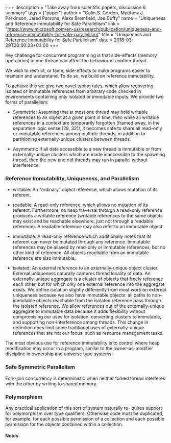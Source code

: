 +++
description = "Take away from scientific papers, discussion & summary"
tags = ["paper"]
author = "Colin S. Gordon, Matthew J. Parkinson, Jared Parsons, Aleks Bromfield, Joe Duffy"
name = "Uniqueness and Reference Immutability for Safe Parallelism"
link = "https://www.microsoft.com/en-us/research/publication/uniqueness-and-reference-immutability-for-safe-parallelism/"
title = "Uniqueness and Reference Immutability for Safe Parallelism"
date = 2018-03-29T20:00:23+03:00
+++

Key challenge for concurrent programming is that side-effects (memory operations) in one thread can affect the behavior of another thread.

We wish to restrict, or tame, side-effects to make programs easier to maintain and understand.
To do so, we build on reference immutability.

To achieve this we give two novel typing
rules, which allow recovering isolated or immutable references from arbitrary code checked in environments containing only isolated or immutable inputs.
We provide two forms of parallelism:

 - Symmetric: Assuming that at most one thread may hold
   writable references to an object at a given point in time,
   then while all writable references in a context are temporarily forgotten (framed away, in the separation logic
   sense [28, 32]), it becomes safe to share all read-only or immutable references among multiple threads,
   in addition to partitioning externally-unique clusters between threads.

 - Asymmetric If all data accessible to a new thread is immutable
   or from externally-unique clusters which are
   made inaccessible to the spawning thread, then the new
   and old threads may run in parallel without interference.

### Reference Immutability, Uniqueness, and Parallelism

 - writable: An “ordinary” object reference, which allows mutation of its referent.

 - readable: A read-only reference, which allows no mutation of its referent. Furthermore, no heap traversal
   through a read-only reference produces a writable reference (writable references to the same objects may exist
   and be reachable elsewhere, just not through a readable reference). A readable reference may also refer to an immutable object.

 - immutable: A read-only reference which additionally notes
   that its referent can never be mutated through any reference.
   Immutable references may be aliased by read-only
   or immutable references, but no other kind of reference.
   All objects reachable from an immutable reference are
   also immutable.

 - isolated: An external reference to an externally-unique
   object cluster. External uniqueness naturally captures
   thread locality of data. An externally-unique aggregate
   is a cluster of objects that freely reference each other,
   but for which only one external reference into the aggregate exists.
   We define isolation slightly differently
   from most work on external uniqueness because we also
   have immutable objects: all paths to non-immutable objects reachable from the isolated reference pass through
   the isolated reference. We allow references out of the
   externally-unique aggregate to immutable data because it
   adds flexibility without compromising our uses for isolation:
   converting clusters to immutable, and supporting non-interference among threads. This
   change in definition does limit some traditional uses of
   externally-unique references that are not our focus, such
   as resource management tasks.

The most obvious use for reference immutability is to control where heap modification may occur in a program,
similar to the owner-as-modifier discipline in ownership and universe type systems.

### Safe Symmetric Parallelism

Fork-join concurrency is deterministic when neither forked
thread interferes with the other by writing to shared memory.

### Polymorphism

Any practical application of this sort of system naturally re-
quires support for polymorphism over type qualifiers.
Otherwise code must be duplicated, for example, for each
possible permission of a collection and each possible
permission for the objects contained within a collection.


#### Notes

